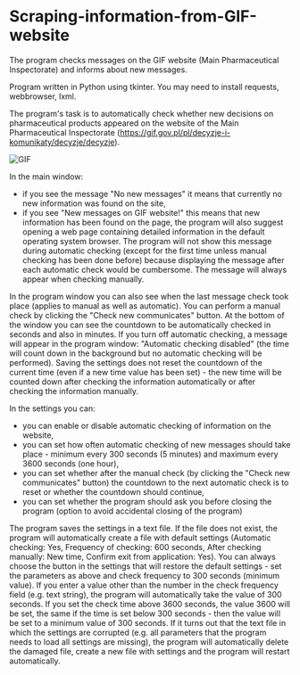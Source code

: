 # Scraping-information-from-GIF-website
The program checks messages on the GIF website (Main Pharmaceutical Inspectorate) and informs about new messages.


Program written in Python using tkinter. You may need to install requests, webbrowser, lxml.

The program's task is to automatically check whether new decisions on pharmaceutical products appeared on the website of the Main Pharmaceutical Inspectorate (https://gif.gov.pl/pl/decyzje-i-komunikaty/decyzje/decyzje).

![GIF](https://user-images.githubusercontent.com/26818304/63369461-4b6a5200-c380-11e9-8b4b-33b9a295f91e.png)

In the main window:
- if you see the message "No new messages" it means that currently no new information was found on the site,
- if you see "New messages on GIF website!" this means that new information has been found on the page, the program will also suggest opening a web page containing detailed information in the default operating system browser. The program will not show this message during automatic checking (except for the first time unless manual checking has been done before) because displaying the message after each automatic check would be cumbersome. The message will always appear when checking manually.

In the program window you can also see when the last message check took place (applies to manual as well as automatic). You can perform a manual check by clicking the "Check new communicates" button. At the bottom of the window you can see the countdown to be automatically checked in seconds and also in minutes. If you turn off automatic checking, a message will appear in the program window: "Automatic checking disabled" (the time will count down in the background but no automatic checking will be performed). Saving the settings does not reset the countdown of the current time (even if a new time value has been set) - the new time will be counted down after checking the information automatically or after checking the information manually.

In the settings you can:
- you can enable or disable automatic checking of information on the website,
- you can set how often automatic checking of new messages should take place - minimum every 300 seconds (5 minutes) and maximum every 3600 seconds (one hour),
- you can set whether after the manual check (by clicking the "Check new communicates" button) the countdown to the next automatic check is to reset or whether the countdown should continue,
- you can set whether the program should ask you before closing the program (option to avoid accidental closing of the program)

The program saves the settings in a text file. If the file does not exist, the program will automatically create a file with default settings (Automatic checking: Yes, Frequency of checking: 600 seconds, After checking manually: New time, Confirm exit from application: Yes). You can always choose the button in the settings that will restore the default settings - set the parameters as above and check frequency to 300 seconds (minimum value). If you enter a value other than the number in the check frequency field (e.g. text string), the program will automatically take the value of 300 seconds. If you set the check time above 3600 seconds, the value 3600 will be set, the same if the time is set below 300 seconds - then the value will be set to a minimum value of 300 seconds. If it turns out that the text file in which the settings are corrupted (e.g. all parameters that the program needs to load all settings are missing), the program will automatically delete the damaged file, create a new file with settings and the program will restart automatically.
